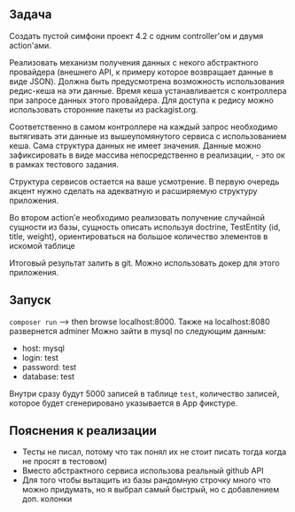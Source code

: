 Задача
---

Создать пустой симфони проект 4.2 с одним controller'ом и двумя action'ами.

Реализовать механизм получения данных с некого абстрактного провайдера (внешнего API, к примеру которое возвращает данные в виде JSON). Должна быть предусмотрена возможность использования редис-кеша на эти данные. Время кеша устанавливается с контроллера при запросе данных этого провайдера. Для доступа к редису можно использовать сторонние пакеты из packagist.org. 

Соответственно в самом контроллере на каждый запрос необходимо вытягивать эти данные из вышеупомянутого сервиса с использованием кеша. Сама структура данных не имеет значения. Данные можно зафиксировать в виде массива непосредственно в реализации, - это ок в рамках тестового задания. 

Структура сервисов остается на ваше усмотрение. В первую очередь акцент нужно сделать на адекватную и расширяемую структуру приложения.

Во втором action’е необходимо реализовать получение случайной сущности из базы, сущность описать используя doctrine, TestEntity (id, title, weight), ориентироваться на большое количество элементов в искомой таблице

Итоговый результат залить в git.
Можно использовать докер для этого приложения.

Запуск
---
`composer run` --> then browse localhost:8000.
Также на localhost:8080 развернется adminer
Можно зайти в mysql по следующим данным:

- host: mysql
- login: test
- password: test
- database: test

Внутри сразу будут 5000 записей в таблице `test`, количество записей, которое будет сгенерировано указывается в App фикстуре.


Пояснения к реализации
---
- Тесты не писал, потому что так понял их не стоит писать тогда когда не просят в тестовом)
- Вместо абстрактного сервиса использова реальный github API
- Для того чтобы вытащить из базы рандомную строчку много что можно придумать, но я выбрал самый быстрый, но с добавлением доп. колонки